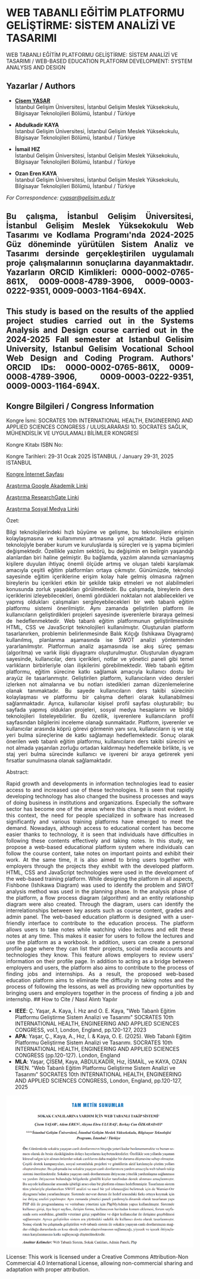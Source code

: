 # WEB TABANLI EĞİTİM PLATFORMU GELİŞTİRME: SİSTEM ANALİZİ VE TASARIMI 

WEB TABANLI EĞİTİM PLATFORMU GELİŞTİRME: SİSTEM ANALİZİ VE TASARIMI  / WEB-BASED EDUCATION PLATFORM DEVELOPMENT: SYSTEM ANALYSIS AND DESIGN

## Yazarlar / Authors

- [**Çisem YAŞAR**](https://scholar.google.com/citations?user=uehmKvoAAAAJ&hl=tr)  
  İstanbul Gelişim Üniversitesi, İstanbul Gelişim Meslek Yüksekokulu, Bilgisayar Teknolojileri Bölümü, İstanbul / Türkiye

- **Abdulkadir KAYA**  
  İstanbul Gelişim Üniversitesi, İstanbul Gelişim Meslek Yüksekokulu, Bilgisayar Teknolojileri Bölümü, İstanbul / Türkiye

- **İsmail HIZ**  
  İstanbul Gelişim Üniversitesi, İstanbul Gelişim Meslek Yüksekokulu, Bilgisayar Teknolojileri Bölümü, İstanbul / Türkiye

- **Ozan Eren KAYA**  
  İstanbul Gelişim Üniversitesi, İstanbul Gelişim Meslek Yüksekokulu, Bilgisayar Teknolojileri Bölümü, İstanbul / Türkiye
  
*For Correspondence: cyasar@gelisim.edu.tr*

## <p align="justify">Bu çalışma, İstanbul Gelişim Üniversitesi, İstanbul Gelişim Meslek Yüksekokulu Web Tasarımı ve Kodlama Programı'nda 2024-2025 Güz döneminde yürütülen Sistem Analiz ve Tasarımı dersinde gerçekleştirilen uygulamalı proje çalışmalarının sonuçlarına dayanmaktadır. Yazarların ORCID Kimlikleri: 0000-0002-0765-861X, 0009-0008-4789-3906, 0009-0003-0222-9351, 0009-0003-1164-694X.

## <p align="justify">This study is based on the results of the applied project studies carried out in the Systems Analysis and Design course carried out in the 2024-2025 Fall semester at Istanbul Gelisim University, Istanbul Gelisim Vocational School Web Design and Coding Program. Authors' ORCID IDs: 0000-0002-0765-861X, 0009-0008-4789-3906, 0009-0003-0222-9351, 0009-0003-1164-694X.

## Kongre Bilgileri / Congress Information

Kongre İsmi: SOCRATES 10th INTERNATIONAL HEALTH, ENGINEERING AND APPLIED SCIENCES CONGRESS / ULUSLARARASI 10. SOCRATES SAĞLIK, MÜHENDİSLİK VE UYGULAMALI BİLİMLER KONGRESİ

Kongre Kitabı ISBN No: 

Kongre Tarihleri: 29-31 Ocak 2025 İSTANBUL / January 29-31, 2025 ISTANBUL

[Kongre İnternet Sayfası](https://ubsder.org.tr/uluslararasi-10-socrates-saglik-muhendislik-ve-uygulamali-bilimler-kongresi/)

[Araştırma Google Akademik Linki](https://scholar.google.com/citations?view_op=view_citation&hl=tr&user=uehmKvoAAAAJ&citation_for_view=uehmKvoAAAAJ:W7OEmFMy1HYC)

[Araştırma ResearchGate Linki](https://www.researchgate.net/publication/377890791_SOKAK_CANLILARINA_YARDIM_ICIN_WEB_TABANLI_TAKIP_SISTEMI)

[Araştırma Sosyal Medya Linki](https://www.instagram.com/p/DFFHbFBNNIx/)


Özet:
<p align="justify"> Bilgi teknolojilerindeki hızlı büyüme ve gelişme, bu teknolojilere erişimin kolaylaşmasına ve kullanımının artmasına yol açmaktadır. Hızla gelişen teknolojiyle beraber kurum ve kuruluşlarda iş süreçleri ve iş yapma biçimleri değişmektedir. Özellikle yazılım sektörü, bu değişimin en belirgin yaşandığı alanlardan biri haline gelmiştir. Bu bağlamda, yazılım alanında uzmanlaşmış kişilere duyulan ihtiyaç önemli ölçüde artmış ve oluşan talebi karşılamak amacıyla çeşitli eğitim platformları ortaya çıkmıştır. Günümüzde, teknoloji sayesinde eğitim içeriklerine erişim kolay hale gelmiş olmasına rağmen bireylerin bu içerikleri etkin bir şekilde takip etmeleri ve not alabilmeleri konusunda zorluk yaşadıkları görülmektedir. Bu çalışmada, bireylerin ders içeriklerini izleyebilecekleri, önemli gördükleri noktaları not alabilecekleri ve yapmış oldukları çalışmaları sergileyebilecekleri bir web tabanlı eğitim platformu sistemi önerilmiştir. Aynı zamanda geliştirilen platform ile kullanıcıların geliştirdikleri projeleri sayesinde işverenlerle biraraya gelmesi de hedeflenmektedir. Web tabanlı eğitim platformunun geliştirilmesinde HTML, CSS ve JavaScript teknolojileri kullanılmıştır. Oluşturulan platform tasarlanırken, problemin belirlenmesinde Balık Kılçığı (Ishikawa Diyagramı) kullanılmış, planlanma aşamasında ise SWOT analizi yönteminden yararlanılmıştır. Platformun analiz aşamasında ise akış süreç şeması (algoritma) ve varlık ilişki diyagramı oluşturulmuştur. Oluşturulan diyagram sayesinde, kullanıcılar, ders içerikleri, notlar ve yönetici paneli gibi temel varlıkların birbirleriyle olan ilişkilerini görebilmektedir. Web tabanlı eğitim platformu, eğitim sürecine katkı sağlamak amacıyla kullanıcı dostu bir arayüz ile tasarlanmıştır. Geliştirilen platform, kullanıcıların video dersleri izlerken not almalarına ve bu notları istedikleri zaman düzenlemelerine olanak tanımaktadır.  Bu sayede kullanıcıların ders takibi sürecinin kolaylaşması ve platformu bir çalışma defteri olarak kullanabilmesi sağlanmaktadır. Ayrıca, kullanıcılar kişisel profil sayfası oluşturabilir; bu sayfada yapmış oldukları projeleri, sosyal medya hesaplarını ve bildiği teknolojileri listeleyebilirler. Bu özellik, işverenlere kullanıcıların profil sayfasından bilgilerini inceleme olanağı sunmaktadır. Platform, işverenler ve kullanıcılar arasında köprü görevi görmenin yanı sıra, kullanıcıların iş ve staj yeri bulma süreçlerine de katkı sağlamayı hedeflemektedir. Sonuç olarak önerilen web tabanlı eğitim platformu, kullanıcıların ders takibi sürecini ve not almada yaşanılan zorluğu ortadan kaldırmayı hedeflemekle birlikte, iş ve staj yeri bulma sürecinde kullanıcı ve işvereni bir araya getirerek yeni fırsatlar sunulmasına olanak sağlamaktadır. 

Abstract:
<p align="justify"> Rapid growth and developments in information technologies lead to easier access to and increased use of these technologies. It is seen that rapidly developing technology has also changed the business processes and ways of doing business in institutions and organizations. Especially the software sector has become one of the areas where this change is most evident. In this context, the need for people specialized in software has increased significantly and various training platforms have emerged to meet the demand. Nowadays, although access to educational content has become easier thanks to technology, it is seen that individuals have difficulties in following these contents effectively and taking notes. In this study, we propose a web-based educational platform system where individuals can follow the course content, take notes on important points and exhibit their work. At the same time, it is also aimed to bring users together with employers through the projects they exhibit with the developed platform. HTML, CSS and JavaScript technologies were used in the development of the web-based training platform. While designing the platform in all aspects, Fishbone (Ishikawa Diagram) was used to identify the problem and SWOT analysis method was used in the planning phase. In the analysis phase of the platform, a flow process diagram (algorithm) and an entity relationship diagram were also created. Through the diagram, users can identify the interrelationships between key assets such as course content, grades and admin panel. The web-based education platform is designed with a user-friendly interface to contribute to the education process. The platform allows users to take notes while watching video lectures and edit these notes at any time.  This makes it easier for users to follow the lectures and use the platform as a workbook. In addition, users can create a personal profile page where they can list their projects, social media accounts and technologies they know. This feature allows employers to review users' information on their profile page. In addition to acting as a bridge between employers and users, the platform also aims to contribute to the process of finding jobs and internships. As a result, the proposed web-based education platform aims to eliminate the difficulty in taking notes and the process of following the lessons, as well as providing new opportunities by bringing users and employers together in the process of finding a job and internship.
## How to Cite / Nasıl Alıntı Yapılır

- **IEEE**: Ç. Yaşar, A. Kaya, İ. Hız and O. E. Kaya, "Web Tabanlı Eğitim Platformu Geliştirme Sistem Analizi ve Tasarımı"  SOCRATES 10th INTERNATIONAL HEALTH, ENGINEERING AND APPLIED SCIENCES CONGRESS, vol.1, London, England, pp.120-127, 2023                               
- **APA**: Yaşar, Ç., Kaya, A., Hız, İ. & Kaya, O. E. (2025).  Web Tabanlı Eğitim Platformu Geliştirme Sistem Analizi ve Tasarımı. SOCRATES 10th INTERNATIONAL HEALTH, ENGINEERING AND APPLIED SCIENCES CONGRESS (pp.120-127). London, England                            
- **MLA**: Yaşar, ÇİSEM, Kaya, ABDULKADİR, Hız, İSMAİL, ve KAYA, OZAN EREN.  "Web Tabanlı Eğitim Platformu Geliştirme Sistem Analizi ve Tasarımı"  SOCRATES 10th INTERNATIONAL HEALTH, ENGINEERING AND APPLIED SCIENCES CONGRESS, London, England, pp.120-127, 2025               

![Bildiri Metni](https://github.com/cyasar34/SOKAK-CANLILARINA-YARDIM-ICIN-WEB-TABANLI-TAKIP-SISTEMI/blob/main/sokak_canlilarina_yardim_web_sitesi.PNG)

License:
This work is licensed under a Creative Commons Attribution-Non Commercial 4.0 International License, allowing non-commercial sharing and adaptation with proper attribution.
